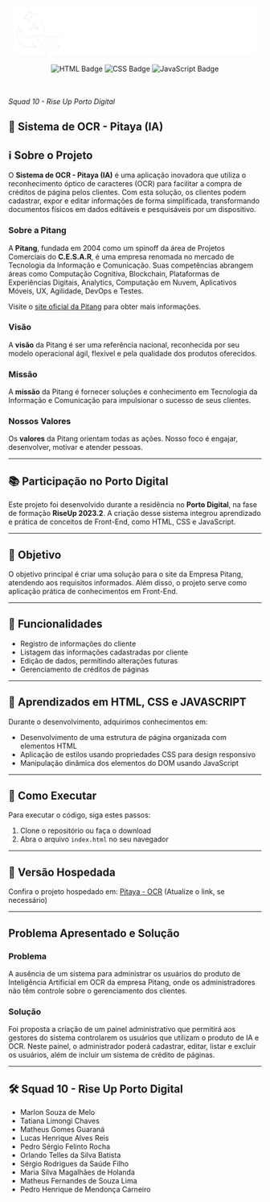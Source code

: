 <p align="center">
  <img src="images/pitang-logo2.png" alt="Logo da Pitang">
</p>

<p align="center">
  <img src="https://img.shields.io/badge/-HTML-E34F26?style=for-the-badge&logo=html5&logoColor=white" alt="HTML Badge">
  <img src="https://img.shields.io/badge/-CSS-1572B6?style=for-the-badge&logo=css3&logoColor=white" alt="CSS Badge">
  <img src="https://img.shields.io/badge/-JavaScript-F7DF1E?style=for-the-badge&logo=javascript&logoColor=black" alt="JavaScript Badge">
</p>

<br>
<br>
<i>Squad 10 - Rise Up Porto Digital</i>

## 📑 Sistema de OCR - Pitaya (IA)</h1>



## ℹ️ Sobre o Projeto

O **Sistema de OCR - Pitaya (IA)** é uma aplicação inovadora que utiliza o reconhecimento óptico de caracteres (OCR) para facilitar a compra de créditos de página pelos clientes. Com esta solução, os clientes podem cadastrar, expor e editar informações de forma simplificada, transformando documentos físicos em dados editáveis e pesquisáveis por um dispositivo.

### Sobre a Pitang

A **Pitang**, fundada em 2004 como um spinoff da área de Projetos Comerciais do **C.E.S.A.R**, é uma empresa renomada no mercado de Tecnologia da Informação e Comunicação. Suas competências abrangem áreas como Computação Cognitiva, Blockchain, Plataformas de Experiências Digitais, Analytics, Computação em Nuvem, Aplicativos Móveis, UX, Agilidade, DevOps e Testes.

Visite o [site oficial da Pitang](https://www.pitang.com/) para obter mais informações.

### Visão

A **visão** da Pitang é ser uma referência nacional, reconhecida por seu modelo operacional ágil, flexível e pela qualidade dos produtos oferecidos.

### Missão

A **missão** da Pitang é fornecer soluções e conhecimento em Tecnologia da Informação e Comunicação para impulsionar o sucesso de seus clientes.

### Nossos Valores

Os **valores** da Pitang orientam todas as ações. Nosso foco é engajar, desenvolver, motivar e atender pessoas.

---

## 📚 Participação no Porto Digital

Este projeto foi desenvolvido durante a residência no **Porto Digital**, na fase de formação **RiseUp 2023.2**. A criação desse sistema integrou aprendizado e prática de conceitos de Front-End, como HTML, CSS e JavaScript.

---

## 🎯 Objetivo

O objetivo principal é criar uma solução para o site da Empresa Pitang, atendendo aos requisitos informados. Além disso, o projeto serve como aplicação prática de conhecimentos em Front-End.

---

## 🔧 Funcionalidades

- Registro de informações do cliente
- Listagem das informações cadastradas por cliente
- Edição de dados, permitindo alterações futuras
- Gerenciamento de créditos de páginas

---

## 🧠 Aprendizados em HTML, CSS e JAVASCRIPT 

Durante o desenvolvimento, adquirimos conhecimentos em:

- Desenvolvimento de uma estrutura de página organizada com elementos HTML
- Aplicação de estilos usando propriedades CSS para design responsivo
- Manipulação dinâmica dos elementos do DOM usando JavaScript

---

## 🚀 Como Executar

Para executar o código, siga estes passos:

1. Clone o repositório ou faça o download
2. Abra o arquivo `index.html` no seu navegador

---

## 🔗 Versão Hospedada

Confira o projeto hospedado em: [Pitaya - OCR](link_para_a_versão_hospedada) (Atualize o link, se necessário)

---

## Problema Apresentado e Solução

### Problema

A ausência de um sistema para administrar os usuários do produto de Inteligência Artificial em OCR da empresa Pitang, onde os administradores não têm controle sobre o gerenciamento dos clientes.

### Solução

Foi proposta a criação de um painel administrativo que permitirá aos gestores do sistema controlarem os usuários que utilizam o produto de IA e OCR. Neste painel, o administrador poderá cadastrar, editar, listar e excluir os usuários, além de incluir um sistema de crédito de páginas.

---

## 🛠️ Squad 10 - Rise Up Porto Digital

- Marlon Souza de Melo
- Tatiana Limongi Chaves
- Matheus Gomes Guaraná
- Lucas Henrique Alves Reis
- Pedro Sérgio Felinto Rocha
- Orlando Telles da Silva Batista
- Sérgio Rodrigues da Saúde Filho
- Maria Silva Magalhães de Holanda
- Matheus Fernandes de Souza Lima
- Pedro Henrique de Mendonça Carneiro
